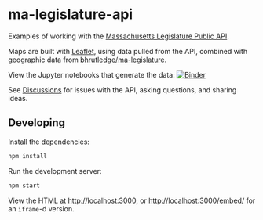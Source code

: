 # ma-legislature-api

Examples of working with the [Massachusetts Legislature Public API](https://malegislature.gov/api/swagger/).

Maps are built with [Leaflet](https://leafletjs.com/), using data pulled from the API, combined with geographic data from [bhrutledge/ma-legislature](https://github.com/bhrutledge/ma-legislature).

View the Jupyter notebooks that generate the data: [![Binder](https://mybinder.org/badge_logo.svg)](https://mybinder.org/v2/gh/bhrutledge/ma-legislature-api/HEAD?urlpath=lab)

See [Discussions](https://github.com/bhrutledge/ma-legislature-api/discussions/) for issues with the API, asking questions, and sharing ideas.

## Developing

Install the dependencies:

```sh
npm install
```

Run the development server:

```sh
npm start
```

View the HTML at <http://localhost:3000>, or <http://localhost:3000/embed/> for an `iframe`-d version.
